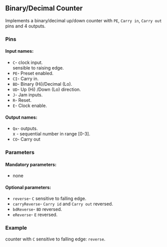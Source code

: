 ## Binary/Decimal Counter

Implements a binary/decimal up/down counter with `PE`, `Carry in`, `Carry out` pins and 4 outputs.

### Pins

#### Input names:

- `C`- clock input.  
  sensible to raising edge.
- `PE`- Preset enabled.
- `CI`- Carry in.
- `BD`- Binary (Hi)/Decimal (Lo).
- `UD`- Up (Hi) /Down (Lo) direction.
- `J`- Jam inputs.
- `R`- Reset.
- `E`- Clock enable.

#### Output names:

- `Qx`- outputs.  
  x - sequential number in range [0-3].
- `CO`- Carry out

### Parameters

#### Mandatory parameters:

- none

#### Optional parameters:

- `reverse`- `C` sensitive to falling edge.
- `carryReverse`- `Carry id` and `Carry out` reversed.
- `bdReverse`- `BD` reversed.
- `eReverse`-  `E` reversed.

### Example

counter with `C` sensitive to falling edge: `reverse`.
 
